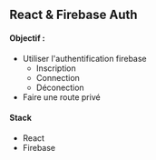 ## React & Firebase Auth

#### Objectif : 
  - Utiliser l'authentification firebase
    - Inscription
    - Connection
    - Déconection
  - Faire une route privé

#### Stack
  - React
  - Firebase